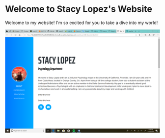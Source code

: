 
# Welcome to Stacy Lopez's Website

Welcome to my website! I'm so excited for you to take a dive into my world! 

![Description of Image](img/screenshot.png)
